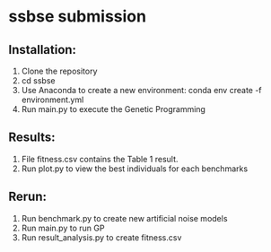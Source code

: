 # ssbse submission

## Installation:
1. Clone the repository
2. cd ssbse
3. Use Anaconda to create a new environment: conda env create -f environment.yml
4. Run main.py to execute the Genetic Programming

## Results:
1. File fitness.csv contains the Table 1 result.
2. Run plot.py to view the best individuals for each benchmarks

## Rerun:
1. Run benchmark.py to create new artificial noise models
2. Run main.py to run GP
3. Run result_analysis.py to create fitness.csv